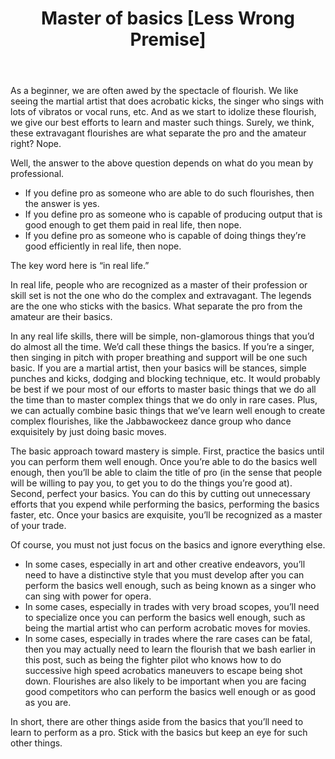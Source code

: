 ﻿---
layout: post
title: "Master of basics [Less Wrong Premise]"
---

As a beginner, we are often awed by the spectacle of flourish. We like seeing the martial artist that does acrobatic kicks, the singer who sings with lots of vibratos or vocal runs, etc. And as we start to idolize these flourish, we give our best efforts to learn and master such things. Surely, we think, these extravagant flourishes are what separate the pro and the amateur right? Nope.

Well, the answer to the above question depends on what do you mean by professional. 

- If you define pro as someone who are able to do such flourishes, then the answer is yes. 
- If you define pro as someone who is capable of producing output that is good enough to get them paid in real life, then nope. 
- If you define pro as someone who is capable of doing things they’re good efficiently in real life, then nope. 

The key word here is “in real life.”

In real life, people who are recognized as a master of their profession or skill set is not the one who do the complex and extravagant. The legends are the one who sticks with the basics. What separate the pro from the amateur are their basics.

In any real life skills, there will be simple, non-glamorous things that you’d do almost all the time. We’d call these things the basics. If you’re a singer, then singing in pitch with proper breathing and support will be one such basic. If you are a martial artist, then your basics will be stances, simple punches and kicks, dodging and blocking technique, etc. It would probably be best if we pour most of our efforts to master basic things that we do all the time than to master complex things that we do only in rare cases. Plus, we can actually combine basic things that we’ve learn well enough to create complex flourishes, like the Jabbawockeez dance group who dance exquisitely by just doing basic moves.

The basic approach toward mastery is simple. First, practice the basics until you can perform them well enough. Once you’re able to do the basics well enough, then you’ll be able to claim the title of pro (in the sense that people will be willing to pay you, to get you to do the things you’re good at). Second, perfect your basics. You can do this by cutting out unnecessary efforts that you expend while performing the basics, performing the basics faster, etc. Once your basics are exquisite, you’ll be recognized as a master of your trade.

Of course, you must not just focus on the basics and ignore everything else. 

- In some cases, especially in art and other creative endeavors, you’ll need to have a distinctive style that you must develop after you can perform the basics well enough, such as being known as a singer who can sing with power for opera. 
- In some cases, especially in trades with very broad scopes, you’ll need to specialize once you can perform the basics well enough, such as being the martial artist who can perform acrobatic moves for movies. 
- In some cases, especially in trades where the rare cases can be fatal, then you may actually need to learn the flourish that we bash earlier in this post, such as being the fighter pilot who knows how to do successive high speed acrobatics maneuvers to escape being shot down. Flourishes are also likely to be important when you are facing good competitors who can perform the basics well enough or as good as you are.

In short, there are other things aside from the basics that you’ll need to learn to perform as a pro. Stick with the basics but keep an eye for such other things.
